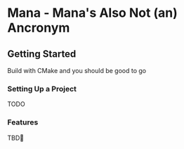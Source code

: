 # Mana - Mana's Also Not (an) Ancronym

## Getting Started

Build with CMake and you should be good to go<br/>

### Setting Up a Project

TODO

### Features

TBD💩<br/>
